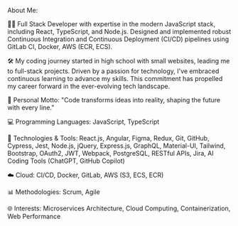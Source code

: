  About Me: 
 
👨‍💻 Full Stack Developer with expertise in the modern JavaScript stack, including React, TypeScript, and Node.js. 
Designed and implemented robust Continuous Integration and Continuous Deployment (CI/CD) pipelines using GitLab CI, Docker, AWS (ECR, ECS).


 
🛠️ My coding journey started in high school with small websites, leading me to full-stack projects. Driven by a passion for technology, 
I've embraced continuous learning to advance my skills. This commitment has propelled my career forward in the ever-evolving tech landscape.


🚀 Personal Motto: "Code transforms ideas into reality, shaping the future with every line."

💻 Programming Languages: JavaScript, TypeScript

🔧 Technologies & Tools: React.js, Angular, Figma,  Redux, Git, GitHub, Cypress, Jest, Node.js, jQuery, Express.js, GraphQL, Material-UI, Tailwind, Bootstrap, OAuth2, JWT, Webpack, PostgreSQL, RESTful APIs, Jira, AI Coding Tools (ChatGPT, GitHub Copilot)

☁️ Cloud: CI/CD, Docker, GitLab, AWS (S3, ECS, ECR)

📊 Methodologies: Scrum, Agile

🌐 Interests: Microservices Architecture, Cloud Computing, Containerization, Web Performance


